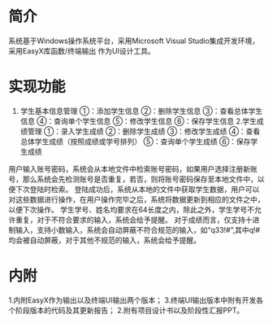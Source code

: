 # 简介
系统基于Windows操作系统平台，采用Microsoft Visual Studio集成开发环境，采用EasyX库函数/终端输出 作为UI设计工具。

# 实现功能

1.	学生基本信息管理
①：添加学生信息
②：删除学生信息
③：查看总体学生信息
④：查询单个学生信息
⑤：修改学生信息
⑥：保存学生信息
2.学生成绩管理
①：录入学生成绩
②：删除学生成绩
③：修改学生成绩
④：查看总体学生成绩（按照成绩或学号排列）
⑤：查询单个学生成绩
⑥：保存学生成绩

用户输入账号密码，系统会从本地文件中检索账号密码，如果用户选择注册新账号，那么系统会先检测账号是否重复，若否，则将账号密码保存至本地文件中，以便下次登陆时检索。 
登陆成功后，系统从本地的文件中获取学生数据，用户可以对这些数据进行操作，在用户操作完毕之后，系统将数据更新到相应的文件之中，以便下次操作。
学生学号、姓名均要求在64长度之内，除此之外，学生学号不允许重复，对于不符合要求的输入，系统会给予提醒。
对于成绩而言，仅支持十进制输入，支持小数输入，系统会自动屏蔽不符合规范的输入，如“q33!#”,其中q!#均会被自动屏蔽，对于其他不规范的输入，系统会给予提醒。

# 内附
1.内附EasyX作为输出以及终端UI输出两个版本；
3.终端UI输出版本中附有开发各个阶段版本的代码及其更新报告；
2.附有项目设计书以及阶段性汇报PPT。
